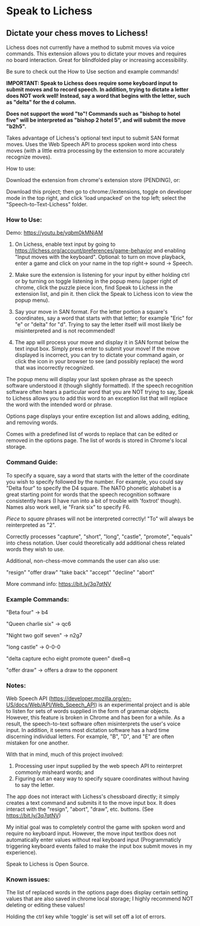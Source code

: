 # Speak to Lichess

## Dictate your chess moves to Lichess!

Lichess does not currently have a method to submit moves via voice commands. This extension allows you to dictate your moves and requires no board interaction. Great for blindfolded play or increasing accessibility. 

Be sure to check out the How to Use section and example commands!

**IMPORTANT: Speak to Lichess does require some keyboard input to submit moves and to record speech. In addition, trying to dictate a letter does NOT work well! Instead, say a word that begins with the letter, such as "delta" for the d column.**

**Does not support the word "to"! Commands such as "bishop to hotel five" will be interpreted as "bishop 2 hotel 5", and will submit the move "b2h5".**

Takes advantage of Lichess's optional text input to submit SAN format moves. Uses the Web Speech API to process spoken word into chess moves (with a little extra processing by the extension to more accurately recognize moves).

How to use:

Download the extension from chrome's extension store (PENDING), or:

Download this project; then go to chrome://extensions, toggle on developer mode in the top right, and click 'load unpacked' on the top left; select the "Speech-to-Text-Lichess" folder.

### How to Use:


Demo: https://youtu.be/yqbm0kMNjAM

1. On Lichess, enable text input by going to https://lichess.org/account/preferences/game-behavior and enabling "Input moves with the keyboard". Optional: to turn on move playback, enter a game and click on your name in the top right-> sound -> Speech.

2. Make sure the extension is listening for your input by either holding ctrl or by turning on toggle listening in the popup menu (upper right of chrome, click the puzzle piece icon, find Speak to Lichess in the extension list, and pin it. then click the Speak to Lichess icon to view the popup menu).

3. Say your move in SAN format. For the letter portion a square's coordinates, say a word that starts with that letter; for example "Eric" for "e" or "delta" for "d". Trying to say the letter itself will most likely be misinterpreted and is not recommended!

4. The app will process your move and display it in SAN format below the text input box. Simply press enter to submit your move! If the move displayed is incorrect, you can try to dictate your command again, or click the icon in your browser to see (and possibly replace) the word that was incorrectly recognized. 

The popup menu will display your last spoken phrase as the speech software understood it (though slightly formatted). If the speech recognition software often hears a particular word that you are NOT trying to say, Speak to Lichess allows you to add this word to an exception list that will replace the word with the intended word or phrase. 

Options page displays your entire exception list and allows adding, editing, and removing words. 

Comes with a predefined list of words to replace that can be edited or removed in the options page. The list of words is stored in Chrome's local storage.

### Command Guide:
To specify a square, say a word that starts with the letter of the coordinate you wish to specify followed by the number. For example, you could say "Delta four" to specify the D4 square. The NATO phonetic alphabet is a great starting point for words that the speech recognition software consistently hears (I have run into a bit of trouble with 'foxtrot' though). Names also work well, ie "Frank six" to specify F6. 

*Piece* to *square* phrases will not be interpreted correctly! "To" will always be reinterpreted as "2".

Correctly processes "capture", "short", "long", "castle", "promote", "equals" into chess notation. User could theoretically add additional chess related words they wish to use.

Additional, non-chess-move commands the user can also use:

"resign"
"offer draw"
"take back"
"accept"
"decline"
"abort"

More command info:
https://bit.ly/3q7qtNV

### Example Commands:

"Beta four" -> b4

"Queen charlie six" -> qc6

"Night two golf seven" -> n2g7

"long castle" -> 0-0-0

"delta capture echo eight promote queen" dxe8=q

"offer draw" -> offers a draw to the opponent

### Notes:

Web Speech API (https://developer.mozilla.org/en-US/docs/Web/API/Web_Speech_API) is an experimental project and is able to listen for sets of words supplied in the form of grammar objects. However, this feature is broken in Chrome and has been for a while. As a result, the speech-to-text software often misinterprets the user's voice input. In addition, it seems most dictation software has a hard time discerning individual letters. For example, "B", "D", and "E" are often mistaken for one another. 

With that in mind, much of this project involved:

1. Processing user input supplied by the web speech API to reinterpret commonly misheard words; and
2. Figuring out an easy way to specify square coordinates without having to say the letter.

The app does not interact with Lichess's chessboard directly; it simply creates a text command and submits it to the move input box. It does interact with the "resign", "abort", "draw", etc. buttons. (See https://bit.ly/3q7qtNV)

My initial goal was to completely control the game with spoken word and require no keyboard input. However, the move input textbox does not automatically enter values without real keyboard input (Programmaticly triggering keyboard events failed to make the input box submit moves in my experience).

Speak to Lichess is Open Source.

### Known issues:

The list of replaced words in the options page does display certain setting values that are also saved in chrome local storage; I highly recommend NOT deleting or editing these values! 

Holding the ctrl key while 'toggle' is set will set off a lot of errors. 